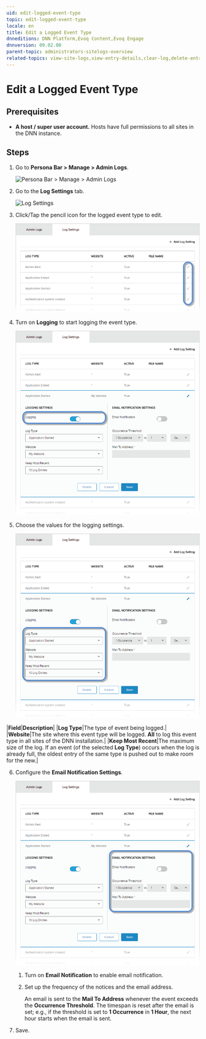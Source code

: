 ```yaml
---
uid: edit-logged-event-type
topic: edit-logged-event-type
locale: en
title: Edit a Logged Event Type
dnneditions: DNN Platform,Evoq Content,Evoq Engage
dnnversion: 09.02.00
parent-topic: administrators-sitelogs-overview
related-topics: view-site-logs,view-entry-details,clear-log,delete-entries,share-entries,add-event-type,delete-logged-event-type,toggle-logging-for-event-type,configure-notices
---
```


# Edit a Logged Event Type

## Prerequisites

*   **A host / super user account.** Hosts have full permissions to all sites in the DNN instance.

## Steps

1.  Go to **Persona Bar \> Manage \> Admin Logs**.
    
    ![Persona Bar > Manage > Admin Logs](/images/scr-pbar-host-Manage-E91.png)
    
2.  Go to the **Log Settings** tab.
    
    ![Log Settings](/images/scr-pbtabs-host-Manage-AdminLogs-LogSettings-E90.png)
    
3.  Click/Tap the pencil icon for the logged event type to edit.
    
      
    
    ![](/images/scr-AdminLogs-logsettingslist-edit-icon-event-type-E90.png)
    
      
    
4.  Turn on **Logging** to start logging the event type.
    
      
    
    ![](/images/scr-AdminLogs-logsettings-editevent-enable-logging-edit-E90.png)
    
      
    
5.  Choose the values for the logging settings.
    
      
    
    ![](/images/scr-AdminLogs-logsettings-editevent-configure-logging-settings-edit-E90.png)
    
      
    
   |**Field**|**Description**|
   |**Log Type**|The type of event being logged.|
   |**Website**|The site where this event type will be logged. **All** to log this event type in all sites of the DNN installation.|
   |**Keep Most Recent**|The maximum size of the log. If an event (of the selected **Log Type**) occurs when the log is already full, the oldest entry of the same type is pushed out to make room for the new.|
    
6.  Configure the **Email Notification Settings**.
    
      
    
    ![](/images/scr-AdminLogs-logsettings-editevent-email-notification-settings-edit-E90.png)
    
      
    
    1.  Turn on **Email Notification** to enable email notification.
    2.  Set up the frequency of the notices and the email address.
        
        An email is sent to the **Mail To Address** whenever the event exceeds the **Occurrence Threshold**. The timespan is reset after the email is set; e.g., if the threshold is set to **1 Occurrence** in **1 Hour**, the next hour starts when the email is sent.
        
7.  Save.